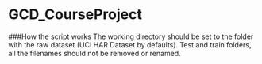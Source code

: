 GCD_CourseProject
=================
 ###How the script works
The working directory should be set to the folder with the raw dataset (UCI HAR Dataset by defaults). Test and train folders, all the filenames should not be removed or renamed.
